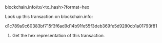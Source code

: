 blockchain.info/tx/<tx_hash>?format=hex


Look up this transaction on blockchain.info:

d1c789a9c60383bf715f3f6ad9d14b91fe55f3deb369fe5d9280cb1a01793f81

1. Get the hex representation of this transaction.
